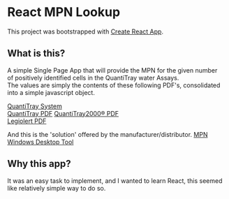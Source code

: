 # React MPN Lookup

This project was bootstrapped with [Create React App](https://github.com/facebook/create-react-app).

## What is this?

A simple Single Page App that will provide the MPN for the given number  
of positively identified cells in the QuantiTray water Assays.\
The values are simply the contents of these following PDF's, consolidated  
into a simple javascript object.  

[QuantiTray System](https://www.idexx.com/en/water/water-products-services/quanti-tray-system/)  
[QuantiTray PDF](https://www.chegg.com/homework-help/questions-and-answers/idexx-51-well-quanti-tray-mpn-table--wells-giving-mpn-95-confidence-limits-positive-reacti-q98070800)
[QuantiTray2000® PDF](https://www.idexx.com/files/qt97mpntable.pdf)  
[Legiolert PDF](https://www.idexx.com/files/quanti-tray-legiolert-mpn-table.pdf)  
  
And this is the 'solution' offered by the manufacturer/distributor.
[MPN Windows Desktop Tool](https://www.idexx.com/en/water/resources/mpn-generator/)  


## Why this app?

It was an easy task to implement, and I wanted to learn React, this seemed like relatively simple way to do so.
